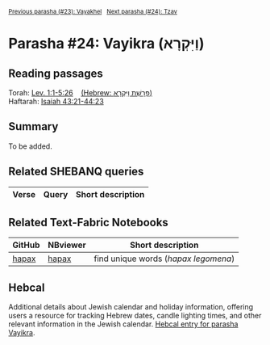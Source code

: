 <sup><a href="../23%20-%20Pekudei">Previous parasha (#23): Vayakhel</a> &nbsp;&nbsp;<a href="../25%20-%20Tzav">Next parasha (#24): Tzav</a></sup>

# Parasha #24: Vayikra (וַיִּקְרָא)

## Reading passages

Torah: <a href="https://www.stepbible.org/?q=version=NASB2020|reference=Lev.1:1-5:26&options=HNVUG" target="_blank">Lev. 1:1-5:26</a> &nbsp;&nbsp; <a href="https://tikkun.io/#/p/vayikra" target="_blank">(Hebrew: פָּרָשַׁת וַיִּקְרָא)</a><br>
Haftarah: <a href="https://www.stepbible.org/?q=version=NASB2020|reference=Is.43:21-44:23&options=HNVUG" target="_blank">Isaiah 43:21-44:23</a>
## Summary

To be added.

## Related SHEBANQ queries

Verse | Query | Short description
--- | --- | --- 


## Related Text-Fabric Notebooks

GitHub | NBviewer | Short description
---|---|---
[hapax](hapax.ipynb) | <a href="https://nbviewer.org/github/tonyjurg/Parashot/blob/main/WeeklyParasha/24%20-%20Vayikra/hapax.ipynb" target="_blank">hapax</a> | find unique words (*hapax legomena*)

## Hebcal

Additional details about Jewish calendar and holiday information, offering users a resource for tracking Hebrew dates, candle lighting times, and other relevant information in the Jewish calendar. <a href="https://www.hebcal.com/sedrot/vayikra" target="_blank">Hebcal entry for parasha Vayikra</a>.

